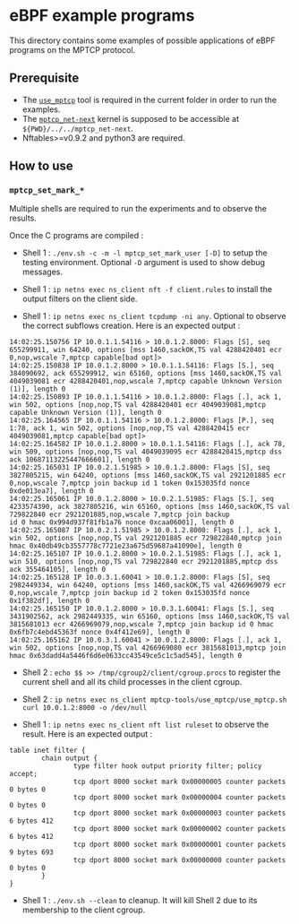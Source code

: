# eBPF example programs

This directory contains some examples of possible applications of eBPF programs on the MPTCP protocol.


## Prerequisite
- The [`use_mptcp`](ihttps://github.com/pabeni/mptcp-tools) tool is required in the current folder in order to run the examples.
- The [`mptcp_net-next`](https://github.com/multipath-tcp/mptcp_net-next) kernel is supposed to be accessible at `${PWD}/../../mptcp_net-next`.
- Nftables>=v0.9.2 and python3 are required.

## How to use

### `mptcp_set_mark_*`

Multiple shells are required to run the experiments and to observe the results.

Once the C programs are compiled :

- Shell 1 : `./env.sh -c -m -l mptcp_set_mark_user [-D]` to setup the testing environment. Optional `-D` argument is used to show debug messages.

- Shell 1 : `ip netns exec ns_client nft -f client.rules` to install the output filters on the client side.

- Shell 1 : `ip netns exec ns_client tcpdump -ni any`. Optional to observe the correct subflows creation. Here is an expected output :

```
14:02:25.150756 IP 10.0.1.1.54116 > 10.0.1.2.8000: Flags [S], seq 655299911, win 64240, options [mss 1460,sackOK,TS val 4288420401 ecr 0,nop,wscale 7,mptcp capable[bad opt]>
14:02:25.150838 IP 10.0.1.2.8000 > 10.0.1.1.54116: Flags [S.], seq 384090692, ack 655299912, win 65160, options [mss 1460,sackOK,TS val 4049039081 ecr 4288420401,nop,wscale 7,mptcp capable Unknown Version (1)], length 0
14:02:25.150893 IP 10.0.1.1.54116 > 10.0.1.2.8000: Flags [.], ack 1, win 502, options [nop,nop,TS val 4288420401 ecr 4049039081,mptcp capable Unknown Version (1)], length 0
14:02:25.164565 IP 10.0.1.1.54116 > 10.0.1.2.8000: Flags [P.], seq 1:78, ack 1, win 502, options [nop,nop,TS val 4288420415 ecr 4049039081,mptcp capable[bad opt]>
14:02:25.164582 IP 10.0.1.2.8000 > 10.0.1.1.54116: Flags [.], ack 78, win 509, options [nop,nop,TS val 4049039095 ecr 4288420415,mptcp dss ack 10687113225447666601], length 0
14:02:25.165031 IP 10.0.2.1.51985 > 10.0.1.2.8000: Flags [S], seq 3827805215, win 64240, options [mss 1460,sackOK,TS val 2921201885 ecr 0,nop,wscale 7,mptcp join backup id 1 token 0x153035fd nonce 0xde013ea7], length 0
14:02:25.165061 IP 10.0.1.2.8000 > 10.0.2.1.51985: Flags [S.], seq 4233574390, ack 3827805216, win 65160, options [mss 1460,sackOK,TS val 729822840 ecr 2921201885,nop,wscale 7,mptcp join backup
id 0 hmac 0x994d937f81fb1a76 nonce 0xcaa06001], length 0
14:02:25.165087 IP 10.0.2.1.51985 > 10.0.1.2.8000: Flags [.], ack 1, win 502, options [nop,nop,TS val 2921201885 ecr 729822840,mptcp join hmac 0x40db49cb3557778c7721e23a675d59687a41090e], length 0
14:02:25.165107 IP 10.0.1.2.8000 > 10.0.2.1.51985: Flags [.], ack 1, win 510, options [nop,nop,TS val 729822840 ecr 2921201885,mptcp dss ack 355464105], length 0
14:02:25.165128 IP 10.0.3.1.60041 > 10.0.1.2.8000: Flags [S], seq 2982449334, win 64240, options [mss 1460,sackOK,TS val 4266969079 ecr 0,nop,wscale 7,mptcp join backup id 2 token 0x153035fd nonce 0x1f382df], length 0
14:02:25.165150 IP 10.0.1.2.8000 > 10.0.3.1.60041: Flags [S.], seq 3431902562, ack 2982449335, win 65160, options [mss 1460,sackOK,TS val 3815681013 ecr 4266969079,nop,wscale 7,mptcp join backup id 0 hmac 0x6fb7c4ebd45363f nonce 0x4f412e69], length 0
14:02:25.165162 IP 10.0.3.1.60041 > 10.0.1.2.8000: Flags [.], ack 1, win 502, options [nop,nop,TS val 4266969080 ecr 3815681013,mptcp join hmac 0x63dadd4a5446f6d6e0633cc43549ce5c1c5ad545], length 0
```

- Shell 2 : `echo $$ >> /tmp/cgroup2/client/cgroup.procs` to register the current shell and all its child processes in the client cgroup.

- Shell 2 : `ip netns exec ns_client mptcp-tools/use_mptcp/use_mptcp.sh curl 10.0.1.2:8000 -o /dev/null`

- Shell 1 : `ip netns exec ns_client nft list ruleset` to observe the result. Here is an expected output :

```
table inet filter {
        chain output {
                type filter hook output priority filter; policy accept;
                tcp dport 8000 socket mark 0x00000005 counter packets 0 bytes 0
                tcp dport 8000 socket mark 0x00000004 counter packets 0 bytes 0
                tcp dport 8000 socket mark 0x00000003 counter packets 6 bytes 412
                tcp dport 8000 socket mark 0x00000002 counter packets 6 bytes 412
                tcp dport 8000 socket mark 0x00000001 counter packets 9 bytes 693
                tcp dport 8000 socket mark 0x00000000 counter packets 0 bytes 0
        }
}
```

- Shell 1 : `./env.sh --clean` to cleanup. It will kill Shell 2 due to its membership to the client cgroup.
